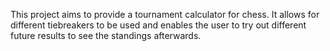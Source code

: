 This project aims to provide a tournament calculator for chess. It allows for different tiebreakers to be used and enables the user to try out different future results to see the standings afterwards.